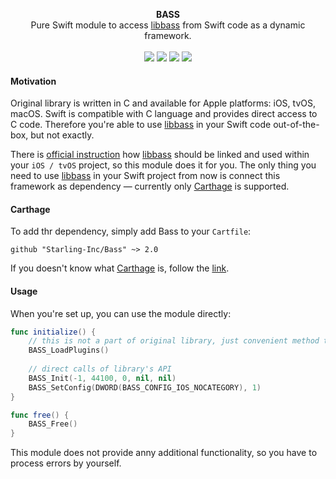 <p align="center">
    <b>BASS</b><br/>
	Pure Swift module to access <a href="http://un4seen.com/bass.html">libbass</a> from Swift code as a dynamic framework.
	<br/><br/>
	<a href="https://github.com/Carthage/Carthage"><img src="https://img.shields.io/badge/Carthage-compatible-brightgreen.svg"/></a>
	<img src="https://img.shields.io/badge/Swift-3.0.x-blue.svg"/>
	<a href="https://github.com/Starling-Inc/Bass/releases"><img src="https://img.shields.io/github/release/Starling-Inc/Bass.svg"/></a>
	<img src="https://img.shields.io/badge/platform-iOS-lightgrey.svg"/>
</p>

#### Motivation
Original library is written in C and available for Apple platforms: iOS, tvOS, macOS. Swift is compatible with C language and 
provides direct access to C code.
Therefore you're able to use [libbass](http://un4seen.com/bass.html) in your Swift code out-of-the-box, but not exactly. 

There is [official instruction](http://www.un4seen.com/forum/?topic=10910.msg76056#msg76056) how 
[libbass](http://un4seen.com/bass.html) should be linked and used within your `iOS / tvOS` project, so this module does it for 
you.
The only thing you need to use [libbass](http://un4seen.com/bass.html) in your Swift project from now is connect this 
framework as dependency — currently only [Carthage](#carthage) is supported.

#### Carthage
To add thr dependency, simply add Bass to your `Cartfile`:

```
github "Starling-Inc/Bass" ~> 2.0
```

If you doesn't know what [Carthage](https://github.com/Carthage/Carthage) is, follow the [link](https://github.com/Carthage/Carthage).

#### Usage
When you're set up, you can use the module directly:

```swift
func initialize() {
	// this is not a part of original library, just convenient method to use it through dynamic module
    BASS_LoadPlugins() 
    
	// direct calls of library's API
	BASS_Init(-1, 44100, 0, nil, nil)
	BASS_SetConfig(DWORD(BASS_CONFIG_IOS_NOCATEGORY), 1)
}

func free() {
	BASS_Free()
}
```

This module does not provide anny additional functionality, so you have to process errors by yourself.
